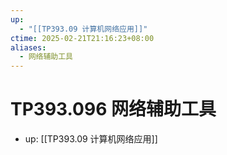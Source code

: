 ```yaml
---
up:
  - "[[TP393.09 计算机网络应用]]"
ctime: 2025-02-21T21:16:23+08:00
aliases:
  - 网络辅助工具
---
```


# TP393.096 网络辅助工具

- up: [[TP393.09 计算机网络应用]]
